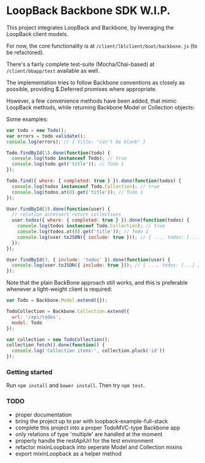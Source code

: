 # LoopBack Backbone SDK W.I.P.

This project integrates LoopBack and Backbone, by leveraging the LoopBack client models.

For now, the core functionality is at `/client/lblclient/boot/backbone.js` (to be refactored).

There's a fairly complete test-suite (Mocha/Chai-based) at `/client/bbapp/test` available as well.

The implementation tries to follow Backbone conventions as closely as possible, providing $.Deferred promises where appropriate.

However, a few convenience methods have been added, that mimic LoopBack methods, while returning Backbone Model or Collection objects:

Some examples:

``` javascript
var todo = new Todo();
var errors = todo.validate();
console.log(errors); // { title: "can't be blank" }

Todo.findById(1).done(function(todo) {
  console.log(todo instanceof Todo); // true
  console.log(todo.get('title')); // Todo 1
});

Todo.find({ where: { completed: true } }).done(function(todos) {
  console.log(todos instanceof Todo.Collection); // true
  console.log(todos.at(0).get('title')); // Todo 1
});

User.findById(3).done(function(user) {
  // relation accessors return collections
  user.todos({ where: { completed: true } }).done(function(todos) {
    console.log(todos instanceof Todo.Collection); // true
    console.log(todos.at(0).get('title')); // Todo 1
    console.log(user.toJSON({ include: true })); // { ..., todos: [...] }
  });
});

User.findById(3, { include: 'todos' }).done(function(user) {
  console.log(user.toJSON({ include: true })); // { ..., todos: [...] }
});

```

Note that the plain BackBone approach still works, and this is preferable whenever a light-weight client is required:

``` javascript
var Todo = Backbone.Model.extend({});

TodoCollection = Backbone.Collection.extend({
  url: '/api/todos',
  model: Todo
});

var collection = new TodoCollection();
collection.fetch().done(function() {
  console.log('Collection items:', collection.pluck('id'))
});
```

### Getting started

Run `npm install` and `bower install`. Then try `npm test`.

### TODO

- proper documentation
- bring the project up to par with loopback-example-full-stack
- complete this project into a proper TodoMVC-type Backbone app
- only relations of type 'multiple' are handled at the moment
- properly handle the restApiUrl for the test environment
- refactor mixinLoopback into seperate Model and Collection mixins
- export mixinLoopback as a helper method



